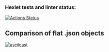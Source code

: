### Hexlet tests and linter status:

[![Actions Status](https://github.com/vll8/frontend-project-46/workflows/hexlet-check/badge.svg)](https://github.com/vll8/frontend-project-46/actions)

## Comparison of flat .json objects

[![asciicast](https://asciinema.org/a/QwVKzSTDhgw6uOkG6K9qHIApD.svg)](https://asciinema.org/a/QwVKzSTDhgw6uOkG6K9qHIApD)